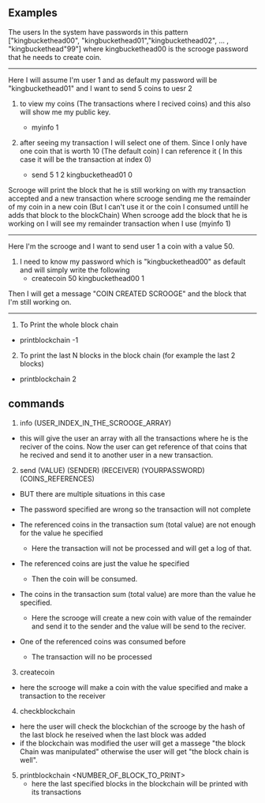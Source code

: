 ## Examples

The users In the system have passwords in this pattern ["kingbuckethead00", "kingbuckethead01","kingbuckethead02", ... , "kingbuckethead"99"]
where kingbuckethead00 is the scrooge password that he needs to create coin.

---

Here I will assume I'm user 1 and as default my password will be "kingbuckethead01" and I want to send 5 coins to uesr 2

1.  to view my coins (The transactions where I recived coins) and this also will show me my public key.
    - myinfo 1
2.  after seeing my transaction I will select one of them. Since I only have one coin that is worth 10 (The default coin) I can reference it ( In this case it will be the transaction at index 0)

    - send 5 1 2 kingbuckethead01 0

Scrooge will print the block that he is still working on with my transaction accepted and a new transaction where scrooge sending me the remainder of my coin in a new coin (But I can't use it or the coin I consumed untill he adds that block to the blockChain)
When scrooge add the block that he is working on I will see my remainder transaction when I use (myinfo 1)

---

Here I'm the scrooge and I want to send user 1 a coin with a value 50.

1.  I need to know my password which is "kingbuckethead00" as default and will simply write the following
    - createcoin 50 kingbuckethead00 1

Then I will get a message "COIN CREATED SCROOGE" and the block that I'm still working on.

---

1. To Print the whole block chain

- printblockchain -1

2. To print the last N blocks in the block chain (for example the last 2 blocks)

- printblockchain 2

## commands

1. info (USER_INDEX_IN_THE_SCROOGE_ARRAY)

- this will give the user an array with all the transactions where he is the reciver of the coins. Now the user can get reference of that coins that he recived and send it to another user in a new transaction.

2. send (VALUE) (SENDER) (RECEIVER) (YOURPASSWORD) (COINS_REFERENCES)

- BUT there are multiple situations in this case
- The password specified are wrong so the transaction will not complete
- The referenced coins in the transaction sum (total value) are not enough for the value he specified
  - Here the transaction will not be processed and will get a log of that.
- The referenced coins are just the value he specified
  - Then the coin will be consumed.
- The coins in the transaction sum (total value) are more than the value he specified.
  - Here the scrooge will create a new coin with value of the remainder and send it to the sender and the value will be send to the reciver.
- One of the referenced coins was consumed before

  - The transaction will no be processed

3. createcoin <VALUE> <SCROOGEPASSWORD> <RECEIVER>

- here the scrooge will make a coin with the value specified and make a transaction to the receiver

4. checkblockchain <USER>

- here the user will check the blockchian of the scrooge by the hash of the last block he reseived when the last block was added
- if the blockchain was modified the user will get a massege "the block Chain was manipulated" otherwise the user will get "the block chain is well".

5. printblockchain <NUMBER_OF_BLOCK_TO_PRINT>
   - here the last specified blocks in the blockchain will be printed with its transactions
